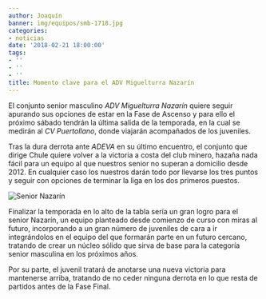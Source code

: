 ```yaml
---
author: Joaquín
banner: img/equipos/smb-1718.jpg
categories:
- noticias
date: '2018-02-21 18:00:00'
tags:
- ''
- ''
- ''
title: Momento clave para el ADV Miguelturra Nazarín
---
```


El conjunto senior masculino _ADV Miguelturra Nazarín_ quiere seguir
apurando sus opciones de estar en la Fase de Ascenso y para ello el
próximo sábado tendrán la última salida de la temporada, en la cual se
medirán al _CV Puertollano_, donde viajarán acompañados de los
juveniles.

Tras la dura derrota ante _ADEVA_ en su último encuentro, el conjunto
que dirige Chule quiere volver a la victoria a costa del club minero,
hazaña nada fácil para un equipo al que nuestros senior no superan a
domicilio desde 2012. En cualquier caso los nuestros darán todo por
llevarse los tres puntos y seguir con opciones de terminar la liga en
los dos primeros puestos.

![Senior Nazarín](../../../../../img/equipos/smb-1718.jpg)

Finalizar la temporada en lo alto de la tabla sería un gran logro para
el senior Nazarín, un equipo planteado desde comienzo de curso con
miras al futuro, incorporando a un gran número de juveniles de cara a
ir integrándolos en el equipo del que formarán parte en un futuro
cercano, tratando de crear un núcleo sólido que sirva de base para la
categoría senior masculina en los próximos años.

Por su parte, el juvenil tratará de anotarse una nueva victoria para
mantenerse arriba, tratando de no ceder ninguna derrota en lo que
resta de partidos antes de la Fase Final.
